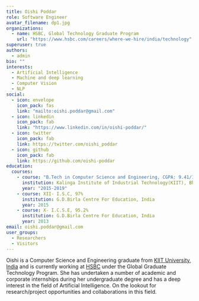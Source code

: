 ```yaml
---
title: Oishi Poddar
role: Software Engineer
avatar_filename: dp1.jpg
organizations:
  - name: HSBC, Global Technology Graduate Program
    url: "https://www.hsbc.com/careers/where-we-hire/india/technology"
superuser: true
authors:
  - admin
bio: ""
interests:
  - Artificial Intelligence
  - Machine and deep learning
  - Computer Vision
  - NLP
social:
  - icon: envelope
    icon_pack: fas
    link: "mailto:oishi.poddar@gmail.com"
  - icon: linkedin
    icon_pack: fab
    link: "https://www.linkedin.com/in/oishi-poddar/"
  - icon: twitter
    icon_pack: fab
    link: https://twitter.com/oishi_poddar
  - icon: github
    icon_pack: fab
    link: https://github.com/oishi-poddar
education:
  courses:
    - course: "B.Tech in Computer Science and Engineering, CGPA: 9.41/10"
      institution: Kalinga Institute of Industrial Technology(KIIT), Bhubaneswar, India
      year: "2015-2019"
    - course: XII- I.S.C, 97%
      institution: G.D.Birla Centre For Education, India
      year: 2015
    - course: X- I.C.S.E, 95.2%
      institution: G.D.Birla Centre For Education, India
      year: 2013
email: oishi.poddar@gmail.com
user_groups:
  - Researchers
  - Visitors
---
```

Oishi is a Computer Science and Engineering graduate from [KIIT University, India](https://kiit.ac.in/) and is currently working at [HSBC](https://www.hsbc.com/careers/where-we-hire/india/technology) under the Global Graduate Technology Program. She has undertaken a number of academic and corporate internships during her undergraduate degree and has a deep interest in the field of
 Artificial Intelligence. On the lookout for research/project opportunities and collaborations in this field.